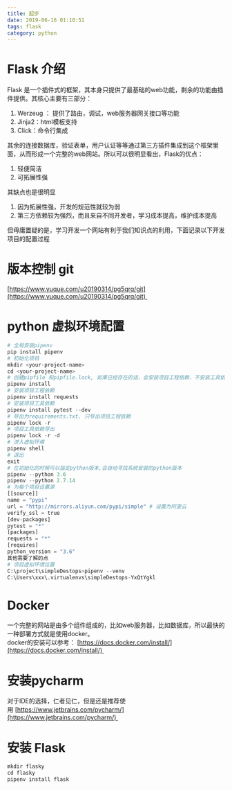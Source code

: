 ```yaml
---
title: 起步
date: 2019-06-16 01:10:51
tags: flask
category: python
---
```

# Flask 介绍
Flask 是一个插件式的框架，其本身只提供了最基础的web功能，剩余的功能由插件提供。其核心主要有三部分：

1. Werzeug ： 提供了路由，调试，web服务器网关接口等功能
1. Jinja2：html模板支持
1. Click：命令行集成

其余的连接数据库，验证表单，用户认证等等通过第三方插件集成到这个框架里面，从而形成一个完整的web网站。所以可以很明显看出，Flask的优点：

1. 轻便简洁
1. 可拓展性强

其缺点也是很明显

1. 因为拓展性强，开发的规范性就较为弱
1. 第三方依赖较为强烈，而且来自不同开发者，学习成本提高，维护成本提高

但毋庸置疑的是，学习开发一个网站有利于我们知识点的利用，下面记录以下开发项目的配置过程

# 版本控制 git
[https://www.yuque.com/u20190314/pg5qrq/git](https://www.yuque.com/u20190314/pg5qrq/git) 

# python 虚拟环境配置
```python
# 全局安装pipenv
pip install pipenv 
# 初始化项目
mkdir <your-project-name>
cd <your-project-name>
# 创建pipfile 和pipfile.lock, 如果已经存在的话，会安装项目工程依赖，不安装工具依赖
pipenv install 
# 安装项目工程依赖
pipenv install requests 
# 安装项目工具依赖
pipenv install pytest --dev
# 导出为requirements.txt. 只导出项目工程依赖
pipenv lock -r
# 项目工具依赖导出
pipenv lock -r -d
# 进入虚拟环境
pipenv shell
# 退出
exit
# 在初始化的时候可以指定python版本,会自动寻找系统安装的python版本
pipenv --python 3.6 
pipenv --python 2.7.14 
# 为每个项目设置源
[[source]]
name = "pypi"
url = "http://mirrors.aliyun.com/pypi/simple" # 设置为阿里云
verify_ssl = true
[dev-packages]
pytest = "*"
[packages]
requests = "*"
[requires]
python_version = "3.6"
其他需要了解的点
# 项目虚拟环境位置
C:\project\simpleDestops>pipenv --venv
C:\Users\xxx\.virtualenvs\simpleDestops-YxQtYgkl
```

# Docker 
一个完整的网站是由多个组件组成的，比如web服务器，比如数据库，所以最快的一种部署方式就是使用docker。<br />docker的安装可以参考： [https://docs.docker.com/install/](https://docs.docker.com/install/) 

# 安装pycharm
对于IDE的选择，仁者见仁，但是还是推荐使用 [https://www.jetbrains.com/pycharm/](https://www.jetbrains.com/pycharm/) 


# 安装 Flask
```python
mkdir flasky
cd flasky
pipenv install flask 
```


